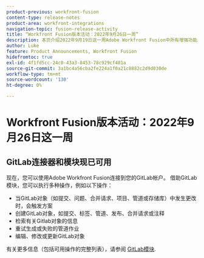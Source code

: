 ```yaml
---
product-previous: workfront-fusion
content-type: release-notes
product-area: workfront-integrations
navigation-topic: fusion-release-activity
title: “Workfront Fusion版本活动：2022年9月26日一周”
description: 本页介绍2022年9月19日这一周Adobe Workfront Fusion中所有增强功能。
author: Luke
feature: Product Announcements, Workfront Fusion
hidefromtoc: true
exl-id: 4f1fd5cc-24c0-43a3-8453-78c929cf401a
source-git-commit: 3a1bc4a56cba2fe224a1f0a21c8882c2d9d030de
workflow-type: tm+mt
source-wordcount: '130'
ht-degree: 0%

---
```


# Workfront Fusion版本活动：2022年9月26日这一周

## GitLab连接器和模块现已可用

现在，您可以使用Adobe Workfront Fusion连接到您的GitLab帐户。 借助GitLab模块，您可以执行多种操作，例如以下操作：

* 当GitLab对象（如提交、问题、合并请求、项目、管道或存储库）中发生更改时，会触发方案
* 创建GitLab对象，如提交、标签、管道、发布、合并请求或注释
* 检索有关Gitlab对象的信息
* 重试生成或失败的管道作业
* 编辑、修改或更新GitLab对象

有关更多信息（包括可用操作的完整列表），请参阅 [GitLab模块](/help/quicksilver/workfront-fusion/apps-and-their-modules/gitlab-modules.md).
